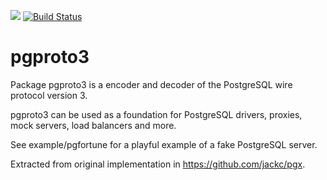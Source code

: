 [![](https://godoc.org/github.com/jackc/pgproto3?status.svg)](https://godoc.org/github.com/jackc/pgproto3)
[![Build Status](https://travis-ci.org/jackc/pgproto3.svg)](https://travis-ci.org/jackc/pgproto3)

# pgproto3

Package pgproto3 is a encoder and decoder of the PostgreSQL wire protocol version 3.

pgproto3 can be used as a foundation for PostgreSQL drivers, proxies, mock servers, load balancers and more.

See example/pgfortune for a playful example of a fake PostgreSQL server.

Extracted from original implementation in https://github.com/jackc/pgx.
